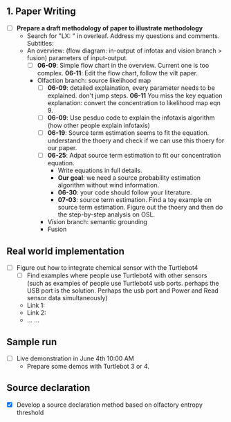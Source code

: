 ## 1. Paper Writing
* [ ] **Prepare a draft methodology of paper to illustrate methodology**
  * Search for "LX: " in overleaf. Address my questions and comments.
  Subtitles:
  * An overview: (flow diagram: in-output of infotax and vision branch > fusion) parameters of input-output.
    * [ ] **06-09**: Simple flow chart in the overview. Current one is too complex. **06-11**: Edit the flow chart, follow the vilt paper.
    * Olfaction branch: source likelihood map
      * [ ] **06-09**: detailed explaination, every parameter needs to be explained. don't jump steps. **06-11** You miss the key equation explanation: convert the concentration to likelihood map eqn 9.
      * [ ] **06-09**: Use pesduo code to explain the infotaxis algorithm (how other people explain infotaxis)
      * [ ] **06-19**: Source term estimation seems to fit the equation. understand the thoery and check if we can use this thoery for our paper.
      * [ ] **06-25**: Adpat source term estimation to fit our concentration equation.
         * Write equations in full details.   
         * **Our goal**: we need a source probability estimation algorithm without wind information.
         * **06-30**: your code should follow your literature.
         * **07-03**: source term estimation. Find a toy example on source term estimation. Figure out the thoery and then do the step-by-step analysis on OSL. 
      * Vision branch: semantic grounding
      * Fusion
      
## Real world implementation
* [ ] Figure out how to integrate chemical sensor with the Turtlebot4  
  * [ ] Find examples where people use Turtlebot4 with other sensors (such as examples of people use Turtlebot4 usb ports. perhaps the USB port is the solution. Perhaps the usb port and Power and Read sensor data simultaneously)  
  * Link 1:  
  * Link 2:  
  * ... ...  
      
## Sample run
* [ ] Live demonstration in June 4th 10:00 AM
  * Prepare some demos with Turtlebot 3 or 4.  

## Source declaration  
* [x] Develop a source declaration method based on olfactory entropy threshold  

